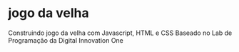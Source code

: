 # jogo da velha
Construindo jogo da velha com Javascript, HTML e CSS
Baseado no Lab de Programação da Digital Innovation One

